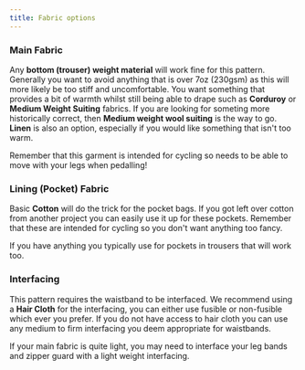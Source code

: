 ```yaml
---
title: Fabric options
---
```


### Main Fabric

Any **bottom (trouser) weight material** will work fine for this pattern. Generally you want to avoid anything that is over 7oz (230gsm) as this will more likely be too stiff and uncomfortable. You want something that provides a bit of warmth whilst still being able to drape such as **Corduroy** or **Medium Weight Suiting** fabrics. If you are looking for someting more historically correct, then **Medium weight wool suiting** is the way to go. **Linen** is also an option, especially if you would like something that isn't too warm.

<Note>

Remember that this garment is intended for cycling so needs to be able to move with your legs when pedalling!

</Note>

### Lining (Pocket) Fabric

Basic **Cotton** will do the trick for the pocket bags. If you got left over cotton from another project you can easily use it up for these pockets. Remember that these are intended for cycling so you don't want anything too fancy.

<Note>

If you have anything you typically use for pockets in trousers that will work too.

</Note>

### Interfacing

This pattern requires the waistband to be interfaced. We recommend using a **Hair Cloth** for the interfacing, you can either use fusible or non-fusible which ever you prefer. If you do not have access to hair cloth you can use any medium to firm interfacing you deem appropriate for waistbands.

<Note>

If your main fabric is quite light, you may need to interface your leg bands and zipper guard with a light weight interfacing.

</Note>
